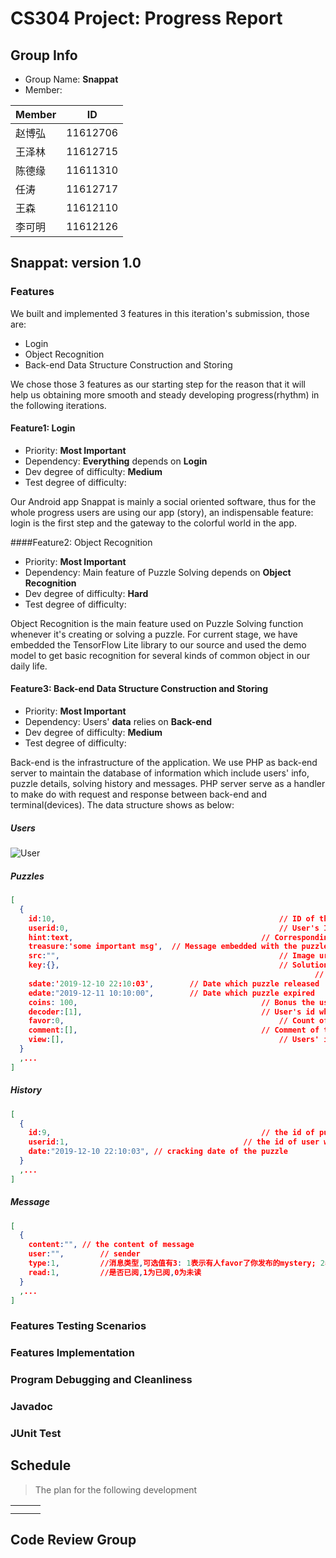 CS304 Project: Progress Report
=======

## Group Info

* Group Name: **Snappat**
* Member:

| Member |    ID    |
| ----- | ------ |
| 赵博弘 | 11612706 |
| 王泽林 | 11612715 |
| 陈德缘 | 11611310 |
|  任涛  | 11612717 |
|  王森  | 11612110 |
| 李可明 | 11612126 |

## Snappat: version 1.0

### Features

We built and implemented 3 features in this iteration's submission, those are:

* Login
* Object Recognition
* Back-end Data Structure Construction and Storing

We chose those 3 features as our starting step for the reason that it will help us obtaining more smooth and steady developing progress(rhythm) in the following iterations.

#### Feature1: Login

* Priority: **Most Important**
* Dependency: **Everything** depends on **Login**
* Dev degree of difficulty: **Medium**
* Test degree of difficulty:

Our Android app Snappat is mainly a social oriented software, thus for the whole progress users are using our app (story), an indispensable feature: login is the first step and the gateway to the colorful world in the app.

####Feature2: Object Recognition

* Priority: **Most Important**
* Dependency: Main feature of Puzzle Solving depends on **Object Recognition**
* Dev degree of difficulty: **Hard**
* Test degree of difficulty: 

Object Recognition is the main feature used on Puzzle Solving function whenever it's creating or solving a puzzle. For current stage, we have embedded the TensorFlow Lite library to our source and used the demo model to get basic recognition for several kinds of common object in our daily life.

#### Feature3: Back-end Data Structure Construction and Storing

- Priority: **Most Important**
- Dependency: Users' **data** relies on **Back-end**
- Dev degree of difficulty: **Medium**
- Test degree of difficulty: 

Back-end is the infrastructure of the application. We use PHP as back-end server to maintain the database of information which include users' info, puzzle details, solving history and messages. PHP server serve as a handler to make do with request and response between back-end and terminal(devices). The data structure shows as below:

##### Users

![User](https://i.loli.net/2019/04/20/5cba843062264.png)

##### Puzzles

```json
[
  {
    id:10,													// ID of the puzzle
    userid:0,												// User's ID to whom the puzzle belongs
    hint:text, 											// Corresponding hint of the puzzle
    treasure:'some important msg',	// Message embedded with the puzzle
    src:"",													// Image url of the puzzle
    key:{},													// Solution to the puzzle, represented by a dictionary
    																// containing key-value pairs
    sdate:'2019-12-10 22:10:03', 		// Date which puzzle released
    edate:"2019-12-11 10:10:00", 		// Date which puzzle expired
    coins: 100,											// Bonus the user will obtain when sovled the puzzle
    decoder:[1], 										// User's id who solved the puzzle
    favor:0, 												// Count of likes for the puzzle
    comment:[], 										// Comment of the puzzle
    view:[], 												// Users' id who have view the puzzle
  }
  ,...
]
```

##### History

```json
[
  {
    id:9,												// the id of puzzle which had been solved
    userid:1,										// the id of user which the puzzle belongs to
    date:"2019-12-10 22:10:03", // cracking date of the puzzle
  }
  ,...
]
```

##### Message

```json
[
  {
    content:"",	// the content of message
    user:"",		// sender
    type:1,			//消息类型,可选值有3: 1表示有人favor了你发布的mystery; 2表示有人comment了你的mystery; 3表示有人解开了你的mystery
    read:1, 		//是否已阅,1为已阅,0为未读
  }
  ,...
]
```

### Features Testing Scenarios



### Features Implementation



### Program Debugging and Cleanliness



### Javadoc



### JUnit Test



## Schedule

> The plan for the following development

|      |      |      |
| ---- | ---- | ---- |
|      |      |      |
|      |      |      |

## Code Review Group

